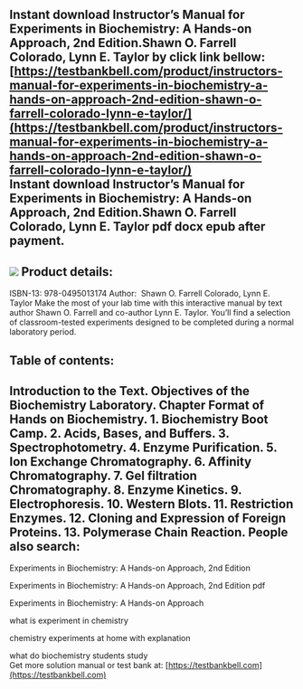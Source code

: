 Instant download **Instructor’s Manual for Experiments in Biochemistry: A Hands-on Approach, 2nd Edition.Shawn O. Farrell Colorado, Lynn E. Taylor** by click link bellow:  
[https://testbankbell.com/product/instructors-manual-for-experiments-in-biochemistry-a-hands-on-approach-2nd-edition-shawn-o-farrell-colorado-lynn-e-taylor/](https://testbankbell.com/product/instructors-manual-for-experiments-in-biochemistry-a-hands-on-approach-2nd-edition-shawn-o-farrell-colorado-lynn-e-taylor/)  
**Instant download Instructor’s Manual for Experiments in Biochemistry: A Hands-on Approach, 2nd Edition.Shawn O. Farrell Colorado, Lynn E. Taylor pdf docx epub after payment.**
---------------------------------------------------------------------------------------------------------------------------------------------------------------------------------


![](https://testbankbell.com/wp-content/uploads/2023/05/imageSefdfdfrvlet.jpg)
**Product details:**
--------------------



ISBN-13: 978-0495013174
Author:  Shawn O. Farrell Colorado, Lynn E. Taylor
Make the most of your lab time with this interactive manual by text author Shawn O. Farrell and co-author Lynn E. Taylor. You’ll find a selection of classroom-tested experiments designed to be completed during a normal laboratory period.

**Table of contents:**
----------------------


Introduction to the Text. Objectives of the Biochemistry Laboratory. Chapter Format of Hands on Biochemistry. 1. Biochemistry Boot Camp. 2. Acids, Bases, and Buffers. 3. Spectrophotometry. 4. Enzyme Purification. 5. Ion Exchange Chromatography. 6. Affinity Chromatography. 7. Gel filtration Chromatography. 8. Enzyme Kinetics. 9. Electrophoresis. 10. Western Blots. 11. Restriction Enzymes. 12. Cloning and Expression of Foreign Proteins. 13. Polymerase Chain Reaction.
**People also search:**
-----------------------


Experiments in Biochemistry: A Hands-on Approach, 2nd Edition

Experiments in Biochemistry: A Hands-on Approach, 2nd Edition pdf

Experiments in Biochemistry: A Hands-on Approach

what is experiment in chemistry

chemistry experiments at home with explanation

what do biochemistry students study  
 Get more solution manual or test bank at: [https://testbankbell.com](https://testbankbell.com)
